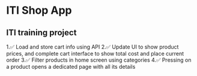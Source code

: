 # ITI Shop App

## ITI training project

1.✅ Load and store cart info using API
2.✅ Update UI to show product prices, and complete cart interface to show total cost and place current order
3.✅ Filter products in home screen using categories
4.✅ Pressing on a product opens a dedicated page with all its details
